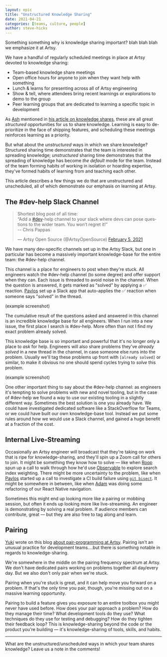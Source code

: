 ```yaml
---
layout: epic
title: "Unstructured Knowledge Sharing"
date: 2021-04-21
categories: [teams, culture, people]
author: steve-hicks
---
```


Something something why is knowledge sharing important? blah blah blah we emphasize it at Artsy. 

<!-- more -->

We have a handful of regularly scheduled meetings in place at Artsy devoted to knowledge sharing: 

- Team-based knowledge share meetings
- Open office hours for anyone to join when they want help with something
- Lunch & learns for presenting across all of Artsy engineering
- Show & tell, where attendees bring recent learnings or explorations to demo to the group
- Peer learning groups that are dedicated to learning a specific topic in development

As [Ash][ash] mentioned in [his article on knowledge shares][knowledge-shares], these are all great _structured_ opportunities for us to share knowledge. Learning is easy to de-prioritize in the face of shipping features, and scheduling these meetings reinforces learning as a priority.

But what about the _unstructured_ ways in which we share knowledge? Structured sharing time demonstrates that the team is interested in spreading knowledge; _unstructured_ sharing time demonstrates that the spreading of knowledge has become _the default_ mode for the team. Instead of the team forming habits of working in isolation or hoarding expertise, they've formed habits of learning from and teaching each other. 

This article describes a few things we do that are unstructured and unscheduled, all of which demonstrate our emphasis on learning at Artsy.

## The #dev-help Slack Channel

<blockquote class="twitter-tweet"><p lang="en" dir="ltr">Shortest blog post of all time:<br>“Add a <a href="https://twitter.com/hashtag/dev?src=hash&amp;ref_src=twsrc%5Etfw">#dev</a>-help channel to your slack where devs can pose questions to the wider team. You won’t regret it!”<br>-- Chris Pappas</p>&mdash; Artsy Open Source (@ArtsyOpenSource) <a href="https://twitter.com/ArtsyOpenSource/status/1357819867638812672?ref_src=twsrc%5Etfw">February 5, 2021</a></blockquote> <script async src="https://platform.twitter.com/widgets.js" charset="utf-8"></script>

We have many dev-specific channels set up in the Artsy Slack, but one in particular has become a massively important knowledge-base for the entire team: the #dev-help channel.

This channel is a place for engineers to post when they're stuck. All engineers watch the #dev-help channel (to some degree) and offer support when they can. Each issue is threaded to avoid noise in the channel. When the question is answered, it gets marked as "solved" by applying a ✅ reaction. [Pavlos][pavlos] set up a Slack app that auto-applies the ✅ reaction when someone says "solved" in the thread. 

(example screenshot)

The cumulative result of the questions asked and answered in this channel is an incredible knowledge base for all engineers. When I run into a new issue, the first place I search is #dev-help. More often than not I find my exact problem already solved.

This knowledge base is so important and powerful that it's no longer only a place to _ask_ for help. Engineers will also share problems they've _already solved_ in a new thread in the channel, in case someone else runs into the problem. Usually we'll tag these problems up front with `[already solved]` or similar, to make it obvious no one should spend cycles trying to _solve_ this problem.

(example screenshot)

One other important thing to say about the #dev-help channel: as engineers it's tempting to solve problems with new and novel tooling, but in the case of #dev-help we found a way to use our existing tooling in a slightly different way. Sometimes the best solution is one you already have. We could have investigated dedicated software like a StackOverflow for Teams, or we could have built our own knowledge-base tool. Instead we put some rules around how we would use a Slack channel, and gained a huge benefit at a fraction of the cost.

## Internal Live-Streaming

Occasionally an Artsy engineer will broadcast that they're taking on work that is ripe for knowledge-sharing, and they'll spin up a Zoom call for others to join. It might be something they know how to solve — like when [Roop][roop] spun up a call to walk through how he'd use [Observable][observablehq] to explore search index weighting. There might be more uncertainty to the problem, like when [Pavlos][pavlos] started up a call to investigate a CI build failure using [`git bisect`][git-bisect]. It might be somewhere in between, like when [Adam][adam-b] was doing some refactoring of our React Native navigation. 

Sometimes this might end up looking more like a pairing or mobbing session, but often it ends up looking more like live-streaming. An engineer is demonstrating by solving a real problem. If audience members can contribute, great — but they are also free to tag along and learn.

## Pairing

[Yuki][yuki] wrote on this blog [about pair-programming at Artsy][yukis-article]. Pairing isn't an unusual practice for development teams....but there is something notable in regards to knowledge-sharing. 

We're somewhere in the middle on the pairing frequency spectrum at Artsy. We don't have dedicated pairs working on problems together all day/every day. But we also don't only pair when we're stuck. 

Pairing when you're stuck is great, and it can help move you forward on a problem. If that's the only time you pair, though, you're missing out on a massive learning opportunity. 

Pairing to build a feature gives you exposure to an entire toolbox you might never have used before. How does your pair approach a problem? How do they manage their time? What development tools do they use? What techniques do they use for testing and debugging? How do they tighten their feedback loop? This is knowledge-sharing beyond the code or the product you're building — it's knowledge-sharing of tools, skills, and habits.

---

What are the unstructured/unscheduled ways in which your team shares knowledge? Leave us a note in the comments!

[ash]: https://twitter.com/ashfurrow
[knowledge-shares]: https://artsy.github.io/blog/2020/12/09/share-your-knowledge/
[roop]: https://github.com/anandaroop
[observablehq]: https://observablehq.com/
[pavlos]: https://github.com/pvinis
[git-bisect]: https://git-scm.com/docs/git-bisect
[adam-b]: https://github.com/admbtlr
[yuki]: https://github.com/yuki24
[yukis-article]: https://artsy.github.io/blog/2018/10/19/pair-programming/